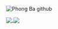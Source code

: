  ![Phong Ba github](https://github-readme-stats.vercel.app/api?username=phongtapcode&show_icons=true&theme=tokyonight&hide=contribs,prs,issues)
<a href="https://github.com/phongtapcode/DSA_PTIT-2023">
  <!-- Change the `github-readme-stats.anuraghazra1.vercel.app` to `github-readme-stats.vercel.app`  -->
  <img align="center" src="https://github-readme-stats.anuraghazra1.vercel.app/api/pin/?username=phongtapcode&repo=DSA_PTIT-2023&theme=radical" />
</a>    

<a href="https://github.com/phongtapcode/nhac-NguyenBaPhong">
  <!-- Change the `github-readme-stats.anuraghazra1.vercel.app` to `github-readme-stats.vercel.app`  -->
  <img align="center" src="https://github-readme-stats.anuraghazra1.vercel.app/api/pin/?username=phongtapcode&repo=nhac-NguyenBaPhong&theme=dark" />
</a>
